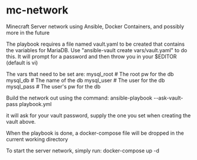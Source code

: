 # mc-network
Minecraft Server network using Ansible, Docker Containers, and possibly more in the future

The playbook requires a file named vault.yaml to be created that contains the variables for MariaDB.
Use "ansible-vault create vars/vault.yaml" to do this. It will prompt for a password and then throw you in your $EDITOR (default is vi)

The vars that need to be set are:
mysql_root  # The root pw for the db
mysql_db  # The name of the db
mysql_user  # The user for the db
mysql_pass  # The user's pw for the db


Build the network out using the command:
ansible-playbook --ask-vault-pass playbook.yml

it will ask for your vault password, supply the one you set when creating the vault above.


When the playbook is done, a docker-compose file will be dropped in the current working directory

To start the server network, simply run:
docker-compose up -d
